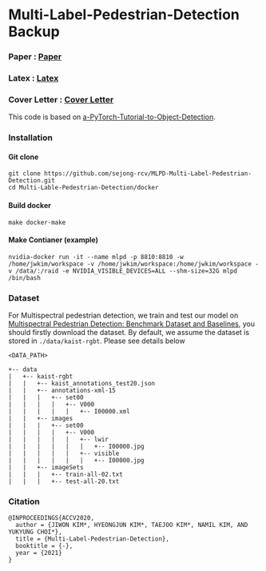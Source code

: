 # Multi-Label-Pedestrian-Detection Backup

### Paper : [Paper](./MLPD/MLPD.pdf)
### Latex : [Latex](./MLPD/MLPD_Latex_Image_X.zip)
### Cover Letter : [Cover Letter](./MLPD/Cover_letter.pdf)


This code is based on [a-PyTorch-Tutorial-to-Object-Detection](https://github.com/sgrvinod/a-PyTorch-Tutorial-to-Object-Detection). 


### Installation

#### Git clone

```
git clone https://github.com/sejong-rcv/MLPD-Multi-Label-Pedestrian-Detection.git
cd Multi-Lable-Pedestrian-Detection/docker
```

#### Build docker 

```
make docker-make
```

#### Make Contianer (example)

```
nvidia-docker run -it --name mlpd -p 8810:8810 -w /home/jwkim/workspace -v /home/jwkim/workspace:/home/jwkim/workspace -v /data/:/raid -e NVIDIA_VISIBLE_DEVICES=ALL --shm-size=32G mlpd /bin/bash
```

### Dataset

For Multispectral pedestrian detection, we train and test our model on [Multispectral Pedestrian Detection: Benchmark Dataset and Baselines](https://github.com/SoonminHwang/rgbt-ped-detection), you should firstly download the dataset. By default, we assume the dataset is stored in `./data/kaist-rgbt`. Please see details below

``` 
<DATA_PATH>

+-- data
|   +-- kaist-rgbt
|   |   +-- kaist_annotations_test20.json
|   |   +-- annotations-xml-15
|   |   |   +-- set00
|   |   |   |   +-- V000
|   |   |   |   |   +-- I00000.xml
|   |   +-- images
|   |   |   +-- set00
|   |   |   |   +-- V000
|   |   |   |   |   +-- lwir
|   |   |   |   |   |   +-- I00000.jpg
|   |   |   |   |   +-- visible
|   |   |   |   |   |   +-- I00000.jpg
|   |   +-- imageSets
|   |   |   +-- train-all-02.txt
|   |   |   +-- test-all-20.txt

```


### Citation

```
@INPROCEEDINGS{ACCV2020,
  author = {JIWON KIM*, HYEONGJUN KIM*, TAEJOO KIM*, NAMIL KIM, AND YUKYUNG CHOI*},
  title = {Multi-Label-Pedestrian-Detection},
  booktitle = {-},
  year = {2021}
}
```
